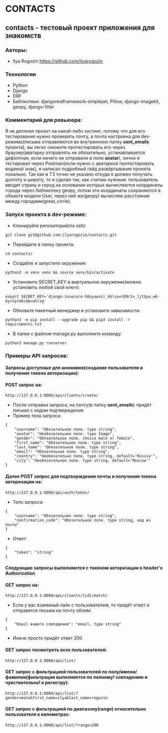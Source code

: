 # CONTACTS
## contacts - тестовый проект приложения для знакомств
### Авторы:
- Ilya Rogozin https://github.com/ilyarogozin
### Технологии
- Python
- Django
- DRF
- Библиотеки: djangorestframework-simplejwt, Pillow, django-imagekit, geopy, django-filter

### Комментарий для ревьюера:
Я не деплоил проект на какой-либо хостинг, потому что для его тестирования нужно проверять почту,
а почта настроена для dev-режима(письма отправляются во внутреннюю папку __sent_emails__ проекта),
вы легко сможете протестировать его через браузер(аватарку отправлять не обязательно, устанавливается дефолтная, если ничего не отправили в поле __avatar__), лично я тестировал через Postman(если нужно с аватаркой протестировать водяной знак), я написал подробный гайд развёртывания проекта локально.
Так как в ТЗ точно не указано откуда я должен получать долготу и широту, то я сделал так, как считаю нужным:
пользователь вводит страну и город на основании которых вычисляются координаты города через библиотеку geopy,
потом эти координаты сохраняются в объекте модели User, через неё же(geopy) вычисляю расстояние между городами(great_circle).

### Запуск проекта в dev-режиме:
- Клонируйте репозиторий(по ssh):
```
git clone git@github.com:ilyarogozin/contacts.git
```

- Перейдите в папку проекта:
```
cd contacts/
```

- Создайте и запустите окружение:
```
python3 -m venv venv && source venv/bin/activate
```

- Установите SECRET_KEY в виртуальное окружение(можно установить любой свой ключ):
```
export SECRET_KEY='django-insecure-h8oyawss)_kb!sa=t09r2=_ljt$yw_w6-by=lp(mkc&b=w%(sg'
```

- Обновите пакетный менеджер и установите зависимости:
```
python3 -m pip install --upgrade pip && pip3 install -r requirements.txt
```

- В папке с файлом manage.py выполните команду:
```
python3 manage.py runserver
```

### Примеры API запросов:
#### Запросы доступные для анонимов(создание пользователя и получение токена авторизации):
#### POST запрос на:
```
http://127.0.0.1:8000/api/clients/create/
```
- После отправки запроса, на почту(в папку __sent_emails__) придёт письмо с кодом подтверждения
- Пример тела запроса:
```
{
    "username": "Обязательное поле. type string",
    "avatar": "Необязательное поле. type Image",
    "gender": "Обязательное поле. choice male or female",
    "first_name": "Обязательное поле. type string",
    "last_name": "Обязательное поле. type string",
    "email": "Обязательное поле. type string",
    "country": "Необязательно поле. type string, default='Russia'",
    "city": "Необязательное поле. type string, default='Moscow'"
}
```

#### Далее POST запрос для подтверждения почты и получения токена авторизации на:
```
http://127.0.0.1:8000/api/auth/token/
```
- Тело запроса:
```
{
    "username": "Обязательное поле. type string",
    "confirmation_code": "Обязательное поле. type string, код из почты"
}
```
- Ответ:
```
{
    "token": "string"
}
```

#### Следующие запросы выполняются с токеном авторизации в header'е Authorization
#### GET запрос на:
```
http://127.0.0.1:8000/api/clients/{id}/match/
```
- Если у вас взаимный лайк с пользователем, то придёт ответ и отправятся письма на почту обоим:
```
{
    "Email вашего совпадения": "email, type string"
}
```
- Иначе просто придёт ответ 200
#### GET запрос посмотреть всех пользователей:
```
http://127.0.0.1:8000/api/list/
```
#### GET запрос с фильтрацией пользователей по полу/имени/фамилии(фильтрация выполняется по полному! совпадению и чувствительна! к регистру):
```
http://127.0.0.1:8000/api/list/?gender=male&first_name=ilya&last_name=rogozin
```
#### GET запрос с фильтрацией по диапазону(range) относительно пользователя в километрах:
```
http://127.0.0.1:8000/api/list/?range=200
```